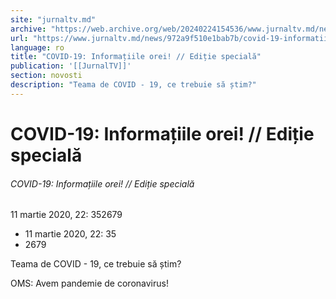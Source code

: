 ```yaml
---
site: "jurnaltv.md"
archive: "https://web.archive.org/web/20240224154536/www.jurnaltv.md/news/972a9f510e1bab7b/covid-19-informatiile-orei-"
url: "https://www.jurnaltv.md/news/972a9f510e1bab7b/covid-19-informatiile-orei-"
language: ro
title: "COVID-19: Informațiile orei! // Ediție specială"
publication: '[[JurnalTV]]'
section: novosti
description: "Teama de COVID - 19, ce trebuie să știm?"
---
```


# COVID-19: Informațiile orei! // Ediție specială

###### COVID-19: Informațiile orei! // Ediție specială

11 martie 2020, 22: 352679

- 11 martie 2020, 22: 35
- 2679

Teama de COVID - 19, ce trebuie să știm?

OMS: Avem pandemie de coronavirus!